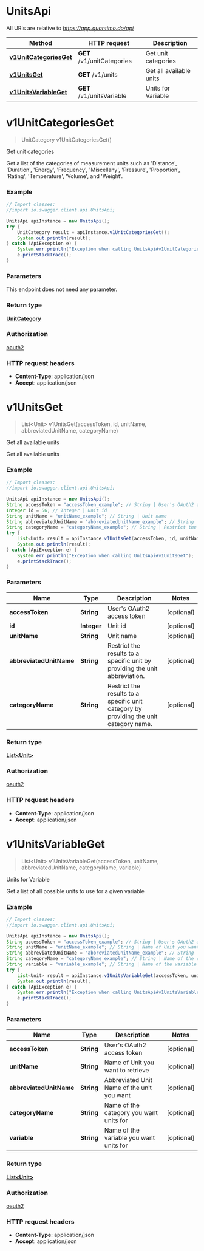 # UnitsApi

All URIs are relative to *https://app.quantimo.do/api*

Method | HTTP request | Description
------------- | ------------- | -------------
[**v1UnitCategoriesGet**](UnitsApi.md#v1UnitCategoriesGet) | **GET** /v1/unitCategories | Get unit categories
[**v1UnitsGet**](UnitsApi.md#v1UnitsGet) | **GET** /v1/units | Get all available units
[**v1UnitsVariableGet**](UnitsApi.md#v1UnitsVariableGet) | **GET** /v1/unitsVariable | Units for Variable


<a name="v1UnitCategoriesGet"></a>
# **v1UnitCategoriesGet**
> UnitCategory v1UnitCategoriesGet()

Get unit categories

Get a list of the categories of measurement units such as &#39;Distance&#39;, &#39;Duration&#39;, &#39;Energy&#39;, &#39;Frequency&#39;, &#39;Miscellany&#39;, &#39;Pressure&#39;, &#39;Proportion&#39;, &#39;Rating&#39;, &#39;Temperature&#39;, &#39;Volume&#39;, and &#39;Weight&#39;.

### Example
```java
// Import classes:
//import io.swagger.client.api.UnitsApi;

UnitsApi apiInstance = new UnitsApi();
try {
    UnitCategory result = apiInstance.v1UnitCategoriesGet();
    System.out.println(result);
} catch (ApiException e) {
    System.err.println("Exception when calling UnitsApi#v1UnitCategoriesGet");
    e.printStackTrace();
}
```

### Parameters
This endpoint does not need any parameter.

### Return type

[**UnitCategory**](UnitCategory.md)

### Authorization

[oauth2](../README.md#oauth2)

### HTTP request headers

 - **Content-Type**: application/json
 - **Accept**: application/json

<a name="v1UnitsGet"></a>
# **v1UnitsGet**
> List&lt;Unit&gt; v1UnitsGet(accessToken, id, unitName, abbreviatedUnitName, categoryName)

Get all available units

Get all available units

### Example
```java
// Import classes:
//import io.swagger.client.api.UnitsApi;

UnitsApi apiInstance = new UnitsApi();
String accessToken = "accessToken_example"; // String | User's OAuth2 access token
Integer id = 56; // Integer | Unit id
String unitName = "unitName_example"; // String | Unit name
String abbreviatedUnitName = "abbreviatedUnitName_example"; // String | Restrict the results to a specific unit by providing the unit abbreviation.
String categoryName = "categoryName_example"; // String | Restrict the results to a specific unit category by providing the unit category name.
try {
    List<Unit> result = apiInstance.v1UnitsGet(accessToken, id, unitName, abbreviatedUnitName, categoryName);
    System.out.println(result);
} catch (ApiException e) {
    System.err.println("Exception when calling UnitsApi#v1UnitsGet");
    e.printStackTrace();
}
```

### Parameters

Name | Type | Description  | Notes
------------- | ------------- | ------------- | -------------
 **accessToken** | **String**| User&#39;s OAuth2 access token | [optional]
 **id** | **Integer**| Unit id | [optional]
 **unitName** | **String**| Unit name | [optional]
 **abbreviatedUnitName** | **String**| Restrict the results to a specific unit by providing the unit abbreviation. | [optional]
 **categoryName** | **String**| Restrict the results to a specific unit category by providing the unit category name. | [optional]

### Return type

[**List&lt;Unit&gt;**](Unit.md)

### Authorization

[oauth2](../README.md#oauth2)

### HTTP request headers

 - **Content-Type**: application/json
 - **Accept**: application/json

<a name="v1UnitsVariableGet"></a>
# **v1UnitsVariableGet**
> List&lt;Unit&gt; v1UnitsVariableGet(accessToken, unitName, abbreviatedUnitName, categoryName, variable)

Units for Variable

Get a list of all possible units to use for a given variable

### Example
```java
// Import classes:
//import io.swagger.client.api.UnitsApi;

UnitsApi apiInstance = new UnitsApi();
String accessToken = "accessToken_example"; // String | User's OAuth2 access token
String unitName = "unitName_example"; // String | Name of Unit you want to retrieve
String abbreviatedUnitName = "abbreviatedUnitName_example"; // String | Abbreviated Unit Name of the unit you want
String categoryName = "categoryName_example"; // String | Name of the category you want units for
String variable = "variable_example"; // String | Name of the variable you want units for
try {
    List<Unit> result = apiInstance.v1UnitsVariableGet(accessToken, unitName, abbreviatedUnitName, categoryName, variable);
    System.out.println(result);
} catch (ApiException e) {
    System.err.println("Exception when calling UnitsApi#v1UnitsVariableGet");
    e.printStackTrace();
}
```

### Parameters

Name | Type | Description  | Notes
------------- | ------------- | ------------- | -------------
 **accessToken** | **String**| User&#39;s OAuth2 access token | [optional]
 **unitName** | **String**| Name of Unit you want to retrieve | [optional]
 **abbreviatedUnitName** | **String**| Abbreviated Unit Name of the unit you want | [optional]
 **categoryName** | **String**| Name of the category you want units for | [optional]
 **variable** | **String**| Name of the variable you want units for | [optional]

### Return type

[**List&lt;Unit&gt;**](Unit.md)

### Authorization

[oauth2](../README.md#oauth2)

### HTTP request headers

 - **Content-Type**: application/json
 - **Accept**: application/json

